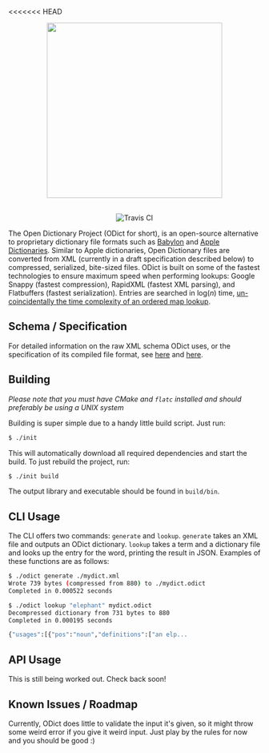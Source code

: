 <<<<<<< HEAD
<div align="center">

<img src="https://raw.githubusercontent.com/odict/odict/master/logo.jpg" width="350" />
<br/><br/>

![Travis CI](https://img.shields.io/travis/odict/odict.svg)

</div>

The Open Dictionary Project (ODict for short), is an open-source alternative to proprietary dictionary file formats such
 as [Babylon](http://www.babylon-software.com/free-dictionaries/) and 
 [Apple Dictionaries](https://developer.apple.com/library/content/documentation/UserExperience/Conceptual/DictionaryServicesProgGuide/Introduction/Introduction.html). 
  Similar to Apple dictionaries, Open Dictionary files are converted from XML (currently in a draft specification described
  below) to compressed, serialized, bite-sized files. ODict is built on some of the fastest technologies to ensure maximum
  speed when performing lookups: Google Snappy (fastest compression), RapidXML (fastest XML parsing), and Flatbuffers 
  (fastest serialization). Entries are searched in log(*n*) time, [un-coincidentally the time complexity of an ordered map 
   lookup](https://google.github.io/flatbuffers/flatbuffers_guide_use_cpp.html).
   
## Schema / Specification
For detailed information on the raw XML schema ODict uses, or the specification of its compiled file
format, see [here](spec/SCHEMA.md) and [here](spec/SPEC.md).

## Building
*Please note that you must have CMake and `flatc` installed and should preferably be using a UNIX system*

Building is super simple due to a handy little build script. Just run:
  
```bash
$ ./init
```

This will automatically download all required dependencies and start the build.
To just rebuild the project, run:

```bash
$ ./init build
```

The output library and executable should be found in `build/bin`.

## CLI Usage
The CLI offers two commands: `generate` and `lookup`. `generate` takes an XML file and outputs an ODict dictionary.
  `lookup` takes a term and a dictionary file and looks up the entry for the word, printing the result in JSON. Examples
  of these functions are as follows: 
  
```bash
$ ./odict generate ./mydict.xml                                                                                                                                             [00:35:40]
Wrote 739 bytes (compressed from 880) to ./mydict.odict
Completed in 0.000522 seconds

$ ./odict lookup "elephant" mydict.odict                                                                                                                                       [00:35:57]
Decompressed dictionary from 731 bytes to 880
Completed in 0.000195 seconds

{"usages":[{"pos":"noun","definitions":["an elp...
```

## API Usage
This is still being worked out. Check back soon!

## Known Issues / Roadmap
Currently, ODict does little to validate the input it's given, so it might throw some weird error if you give 
it weird input. Just play by the rules for now and you should be good :)